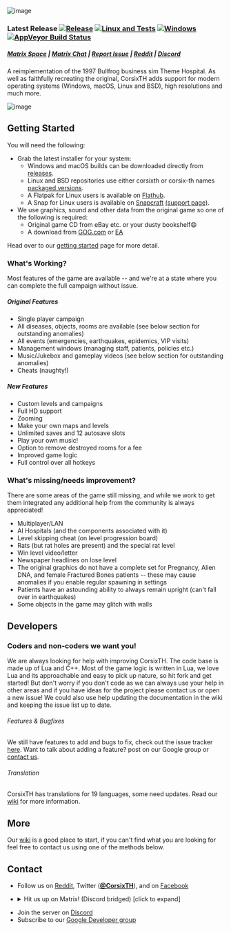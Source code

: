 ![image](https://github.com/CorsixTH/CorsixTH/assets/20030128/923883d1-cd2b-48a9-8506-6ee03e2745dc)

### Latest Release [![Release](https://img.shields.io/github/release/CorsixTH/CorsixTH.svg?colorB=green)](https://github.com/CorsixTH/CorsixTH/releases) [![Linux and Tests](https://github.com/CorsixTH/CorsixTH/actions/workflows/Linux.yml/badge.svg?branch=master)](https://github.com/CorsixTH/CorsixTH/actions/workflows/Linux.yml) [![Windows](https://github.com/CorsixTH/CorsixTH/actions/workflows/Windows.yml/badge.svg)](https://github.com/CorsixTH/CorsixTH/actions/workflows/Windows.yml) [![AppVeyor Build Status](https://ci.appveyor.com/api/projects/status/github/CorsixTH/CorsixTH?branch=master&svg=true)](https://ci.appveyor.com/project/TheCycoONE/corsixth)

##### [Matrix Space](https://matrix.to/#/#CorsixTH:matrix.org) | [Matrix Chat](https://matrix.to/#/#corsixth-general:matrix.org) | [Report Issue](https://github.com/CorsixTH/CorsixTH/issues/new) | [Reddit](https://www.reddit.com/r/corsixth) | [Discord](https://discord.gg/Mxeztvh)


A reimplementation of the 1997 Bullfrog business sim Theme Hospital. As well as faithfully recreating the original, CorsixTH adds support for modern operating systems (Windows, macOS, Linux and BSD), high resolutions and much more.

![image](https://github.com/CorsixTH/CorsixTH/assets/20030128/71a42d5f-d486-4309-ba85-77e114880bcb)


## Getting Started ##

You will need the following:

- Grab the latest installer for your system:
   - Windows and macOS builds can be downloaded directly from [releases](https://github.com/CorsixTH/CorsixTH/releases).
   - Linux and BSD repositories use either corsixth or corsix-th names [packaged versions](https://repology.org/metapackage/corsixth).
   - A Flatpak for Linux users is available on [Flathub](https://flathub.org/apps/details/com.corsixth.corsixth).
   - A Snap for Linux users is available on [Snapcraft](https://snapcraft.io/corsixth) [(support page)](https://github.com/snapcrafters/corsixth).
- We use graphics, sound and other data from the original game so one of the following is required:
   - Original game CD from eBay etc. or your dusty bookshelf:smile:
   - A download from [GOG.com](https://www.gog.com/game/theme_hospital) or [EA](https://www.ea.com/games/theme/theme-hospital)

 Head over to our [getting started](https://github.com/CorsixTH/CorsixTH/wiki/Getting-Started) page for more detail.

### What's Working? ###
Most features of the game are available -- and we're at a state where you can complete the full campaign without issue.
##### Original Features #####
- Single player campaign
- All diseases, objects, rooms are available (see below section for outstanding anomalies)
- All events (emergencies, earthquakes, epidemics, VIP visits)
- Management windows (managing staff, patients, policies etc.)
- Music/Jukebox and gameplay videos (see below section for outstanding anomalies)
- Cheats (naughty!)
##### New Features #####
- Custom levels and campaigns
- Full HD support
- Zooming
- Make your own maps and levels
- Unlimited saves and 12 autosave slots
- Play your own music!
- Option to remove destroyed rooms for a fee
- Improved game logic
- Full control over all hotkeys

### What's missing/needs improvement? ###
There are some areas of the game still missing, and while we work to get them integrated any additional help from the community is always appreciated!
- Multiplayer/LAN
- AI Hospitals (and the components associated with it)
- Level skipping cheat (on level progression board)
- Rats (but rat holes are present) and the special rat level
- Win level video/letter
- Newspaper headlines on lose level
- The original graphics do not have a complete set for Pregnancy, Alien DNA, and female Fractured Bones patients -- these may cause anomalies if you enable regular spawning in settings
- Patients have an astounding ability to always remain upright (can't fall over in earthquakes)
- Some objects in the game may glitch with walls

## Developers
### Coders and non-coders we want you!

We are always looking for help with improving CorsixTH. The code base is made up of Lua and C++. Most of the game logic is written in Lua, we love Lua and its approachable and easy to pick up nature, so hit fork and get started! But don't worry if you don't code as we can always use your help in other areas and if you have ideas for the project please contact us or open a new issue! We could also use help updating the documentation in the wiki and keeping the issue list up to date.


###### Features & Bugfixes ######
We still have features to add and bugs to fix, check out the issue tracker [here](https://github.com/CorsixTH/CorsixTH/issues). Want to talk about adding a feature? post on our Google group or [contact us](#Contact).

###### Translation ######
CorsixTH has translations for 19 languages, some need updates. Read our [wiki](https://github.com/CorsixTH/CorsixTH/wiki/Localization) for more information.

## More

Our [wiki](https://github.com/CorsixTH/CorsixTH/wiki) is a good place to start, if you can't find what you are looking for feel free to contact us using one of the methods below.

## Contact

- Follow us on [Reddit](https://www.reddit.com/r/corsixth), Twitter ([**@CorsixTH**](https://twitter.com/CorsixTH)), and on [Facebook](https://facebook.com/CorsixTH)
- <details>
  <summary>Hit us up on Matrix! (Discord bridged) [click to expand]</summary>
  
  - **CorsixTH Space** (includes all rooms below, if your client supports it) [#CorsixTH:matrix.org](https://matrix.to/#/#CorsixTH:matrix.org)
  - **General Chat** [#corsixth-general:matrix.org](https://matrix.to/#/#corsixth-general:matrix.org)
  - **Announcements** [#corsixth-announcements:matrix.org](https://matrix.to/#/#corsixth-announcements:matrix.org)
  - **Technical Discussion** (DevOps) [#corsixth-technical:matrix.org](https://matrix.to/#/#corsixth-technical:matrix.org)
  - **Help!** [#corsixth-help:matrix.org](https://matrix.to/#/#corsixth-help:matrix.org)
  - **Community Content** [#corsixth-usercontent:matrix.org](https://matrix.to/#/#corsixth-usercontent:matrix.org)
  
</details>

- Join the server on [Discord](https://discord.gg/Mxeztvh)
- Subscribe to our [Google Developer group](https://groups.google.com/g/corsix-th-dev)
